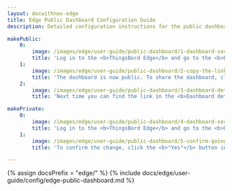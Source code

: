 ```yaml
---
layout: docwithnav-edge
title: Edge Public Dashboard Configuration Guide
description: Detailed configuration instructions for the public dashboard on ThingsBoard Edge

makePublic:
    0:
        image: /images/edge/user-guide/public-dashboard/1-dashboard-section.webp
        title: 'Log in to the <b>ThingsBord Edge</b> and go to the <b>Dashboards</b> section. Create and configure a dashboard. To make the dashboard public, click the <b>"Make public"</b> button.'
    1:
        image: /images/edge/user-guide/public-dashboard/2-copy-the-link.webp
        title: 'The dashboard is now public. To share the dashboard, click the <b>"Copy public link"</b> button.'
    2:
        image: /images/edge/user-guide/public-dashboard/3-dashboard-details.webp
        title: 'Next time you can find the link in the <b>Dashboard details</b> window.'

makePrivate:
    0:
        image: /images/edge/user-guide/public-dashboard/4-dashboard-section.webp
        title: 'Log in to the <b>ThingsBord Edge</b> and go to the <b>Dashboards</b> section. To make the dashboard private, click the <b>"Make private"</b> button.'
    1:
        image: /images/edge/user-guide/public-dashboard/5-confirm-going-private.webp
        title: 'To confirm the change, click the <b>"Yes"</b> button in the pop-up window.'

---
```

{% assign docsPrefix = "edge/" %}
{% include docs/edge/user-guide/config/edge-public-dashboard.md %}